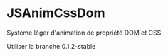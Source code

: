 JSAnimCssDom
============

Système léger d'animation de propriété DOM et CSS


Utiliser la branche 0.1.2-stable
